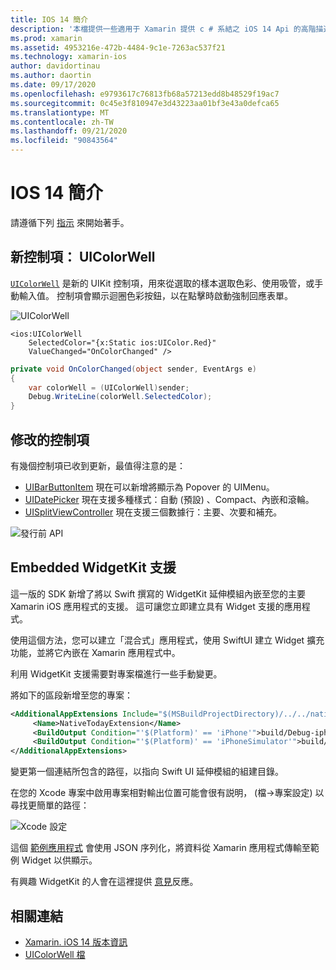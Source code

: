 ```yaml
---
title: IOS 14 簡介
description: '本檔提供一些適用于 Xamarin 提供 c # 系結之 iOS 14 Api 的高階描述。'
ms.prod: xamarin
ms.assetid: 4953216e-472b-4484-9c1e-7263ac537f21
ms.technology: xamarin-ios
author: davidortinau
ms.author: daortin
ms.date: 09/17/2020
ms.openlocfilehash: e9793617c76813fb68a57213edd8b48529f19ac7
ms.sourcegitcommit: 0c45e3f810947e3d43223aa01bf3e43a0defca65
ms.translationtype: MT
ms.contentlocale: zh-TW
ms.lasthandoff: 09/21/2020
ms.locfileid: "90843564"
---
```

# <a name="introduction-to-ios-14"></a>IOS 14 簡介

請遵循下列 [指示](~/ios/platform/ios14/get-started.md) 來開始著手。

## <a name="new-control-uicolorwell"></a>新控制項： UIColorWell

[`UIColorWell`](https://developer.apple.com/documentation/uikit/uicolorwell) 是新的 UIKit 控制項，用來從選取的樣本選取色彩、使用吸管，或手動輸入值。 控制項會顯示迴圈色彩按鈕，以在點擊時啟動強制回應表單。

![UIColorWell](ios14-images/colorwell.png)

```xaml
<ios:UIColorWell
    SelectedColor="{x:Static ios:UIColor.Red}"
    ValueChanged="OnColorChanged" />
```

```csharp
private void OnColorChanged(object sender, EventArgs e)
{
    var colorWell = (UIColorWell)sender; 
    Debug.WriteLine(colorWell.SelectedColor);
}
```

## <a name="modified-controls"></a>修改的控制項

有幾個控制項已收到更新，最值得注意的是：

- [UIBarButtonItem](https://developer.apple.com/documentation/uikit/uibarbuttonitem) 現在可以新增將顯示為 Popover 的 UIMenu。
- [UIDatePicker](https://developer.apple.com/documentation/uikit/uidatepicker) 現在支援多種樣式：自動 (預設) 、Compact、內嵌和滾輪。
- [UISplitViewController](https://developer.apple.com/documentation/uikit/uisplitviewcontroller) 現在支援三個數據行：主要、次要和補充。
 
![發行前 API](~/media/shared/preview.png)

## <a name="embedded-widgetkit-support"></a>Embedded WidgetKit 支援

這一版的 SDK 新增了將以 Swift 撰寫的 WidgetKit 延伸模組內嵌至您的主要 Xamarin iOS 應用程式的支援。 這可讓您立即建立具有 Widget 支援的應用程式。

使用這個方法，您可以建立「混合式」應用程式，使用 SwiftUI 建立 Widget 擴充功能，並將它內嵌在 Xamarin 應用程式中。

利用 WidgetKit 支援需要對專案檔進行一些手動變更。

將如下的區段新增至您的專案：

```xml
<AdditionalAppExtensions Include="$(MSBuildProjectDirectory)/../../native">
     <Name>NativeTodayExtension</Name>
     <BuildOutput Condition="'$(Platform)' == 'iPhone'">build/Debug-iphoneos</BuildOutput>
     <BuildOutput Condition="'$(Platform)' == 'iPhoneSimulator'">build/Debug-iphonesimulator</BuildOutput>
</AdditionalAppExtensions>
```

變更第一個連結所包含的路徑，以指向 Swift UI 延伸模組的組建目錄。

在您的 Xcode 專案中啟用專案相對輸出位置可能會很有説明， (檔→專案設定) 以尋找更簡單的路徑：

![Xcode 設定](ios14-images/xcode-settings.png)

這個 [範例應用程式](https://github.com/chamons/xamarin-ios-swift-extension/blob/master/App/TestApplication/TestApplication.csproj#L143) 會使用 JSON 序列化，將資料從 Xamarin 應用程式傳輸至範例 Widget 以供顯示。

有興趣 WidgetKit 的人會在這裡提供 [意見](https://github.com/xamarin/xamarin-macios/issues/8933)反應。

## <a name="related-links"></a>相關連結

- [Xamarin. iOS 14 版本資訊](/xamarin/ios/release-notes/14/14.0)
- [UIColorWell 檔](https://developer.apple.com/documentation/uikit/uicolorwell)
